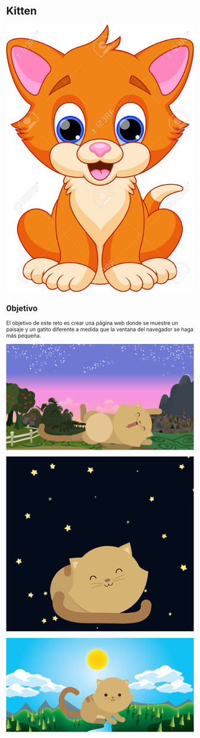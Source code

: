# **Kitten**

![Gato Principal](assets/img/image.jpg)

## **0bjetivo**

El objetivo de este reto es crear una página web donde se muestre un paisaje y un gatito diferente a medida que la ventana del navegador se haga más pequeña.

![Gato 1](assets/img/image1.png)

![Gato 2](assets/img/image2.png)

![Gato 3](assets/img/image3.png)

